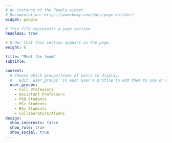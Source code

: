 ```yaml
---
# An instance of the People widget.
# Documentation: https://wowchemy.com/docs/page-builder/
widget: people

# This file represents a page section.
headless: true

# Order that this section appears on the page.
weight: 6

title: "Meet the team"
subtitle: 

content:
  # Choose which groups/teams of users to display.
  #   Edit `user_groups` in each user's profile to add them to one or more of these groups.
  user_groups:
    - Full Professors
    - Assistant Professors
    - PhD Students
    - MSc Students
    - BSc Students
    - Collaborators/Alumni
design:
  show_interests: false
  show_role: true
  show_social: true
---
```

